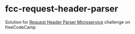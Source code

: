 # fcc-request-header-parser

Solution for [Request Header Parser Microservice](https://www.freecodecamp.com/challenges/request-header-parser-microservice) challenge on freeCodeCamp
